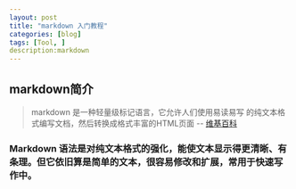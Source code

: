 ```yaml
---
layout: post
title: "markdown 入门教程"
categories: [blog]
tags: [Tool, ]
description:markdown
---
```

## markdown简介

>markdown 是一种轻量级标记语言，它允许人们使用易读易写
的纯文本格式编写文档，然后转换成格式丰富的HTML页面 --
[维基百科](https://zh.wikipedia.org/wiki/Markdown)


### Markdown 语法是对纯文本格式的强化，能使文本显示得更清晰、有条理。但它依旧算是简单的文本，很容易修改和扩展，常用于快速写作中。